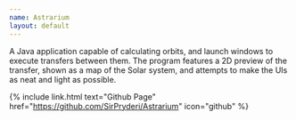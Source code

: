 ```yaml
---
name: Astrarium
layout: default
---
```


A Java application capable of calculating orbits, and launch windows to
execute transfers between them. The program features a 2D preview of the
transfer, shown as a map of the Solar system, and attempts to make the UIs
as neat and light as possible.

{% include link.html text="Github Page" href="https://github.com/SirPryderi/Astrarium" icon="github" %}
